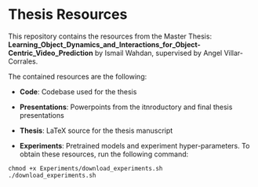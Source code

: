# Thesis Resources

This repository contains the resources from the Master Thesis:
**Learning_Object_Dynamics_and_Interactions_for_Object-Centric_Video_Prediction** by Ismail Wahdan, supervised by Angel Villar-Corrales.


The contained resources are the following:

 - **Code**: Codebase used for the thesis

 - **Presentations**: Powerpoints from the itnroductory and final thesis presentations

 - **Thesis**: LaTeX source for the thesis manuscript

 - **Experiments**: Pretrained models and experiment hyper-parameters. To obtain these resources, run the following command:

 ```
 chmod +x Experiments/download_experiments.sh
 ./download_experiments.sh
 ```
